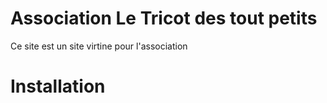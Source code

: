 # Association Le Tricot des tout petits
Ce site est un site virtine pour l'association

# Installation
